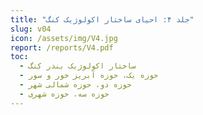 ```yaml
---
title: "جلد ۴: احیای ساختار اکولوژیک کنگ"
slug: v04
icon: /assets/img/V4.jpg
report: /reports/V4.pdf
toc:
  - ساختار اکولوژیک بندر کنگ
  - حوزه یک، حوزه آبریز خور و سور
  - حوزه دو، حوزه شمالی شهر
  - حوزه سه، حوزه شهری
---
```

